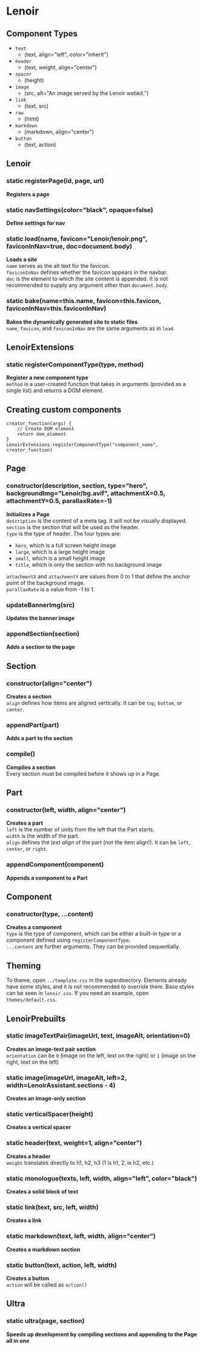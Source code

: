 # Lenoir

##  Component Types
- `text`  
    - (text, align="left", color="inherit")  
- `header`  
    - (text, weight, align="center")  
- `spacer`  
    - (height)  
- `image`  
    - (src, alt="An image served by the Lenoir webkit.")  
- `link`  
    - (text, src)  
- `raw`  
    - (html)  
- `markdown`  
    - (markdown, align="center")  
- `button`  
    - (text, action)  
## Lenoir
### static registerPage(id, page, url)
__Registers a page__  
  
### static navSettings(color="black", opaque=false)
__Define settings for nav__  
  
### static load(name, favicon="Lenoir/lenoir.png", faviconInNav=true, doc=document.body)
__Loads a site__  
`name` serves as the alt text for the favicon.  
`faviconInNav` defines whether the favicon appears in the navbar.  
`doc` is the element to which the site content is appended. It is not recommended to supply any argument other than `document.body`.  
  
### static bake(name=this.name, favicon=this.favicon, faviconInNav=this.faviconInNav)
__Bakes the dynamically generated site to static files__  
`name`, `favicon`, and `faviconInNav` are the same arguments as in `load`.  
  
## LenoirExtensions
### static registerComponentType(type, method)
__Register a new component type__  
`method` is a user-created function that takes in arguments (provided as a single list) and returns a DOM element.  
  

##  Creating custom components
```  
creator_function(args) {  
    // Create DOM element  
    return dom_element  
}  
LenoirExtensions.registerComponentType("component_name", creator_function)  
```  
## Page
### constructor(description, section, type="hero", backgroundImg="Lenoir/bg.avif", attachmentX=0.5, attachmentY=0.5, parallaxRate=-1)
__Initializes a Page__  
`description` is the content of a meta tag. It will not be visually displayed.  
`section` is the section that will be used as the header.  
`type` is the type of header. The four types are:  
- `hero`, which is a full screen height image  
- `large`, which is a large height image  
- `small`, which is a small height image  
- `title`, which is only the section with no background image  
  
`attachmentX` and `attachmentY` are values from 0 to 1 that define the anchor point of the background image.  
`parallaxRate` is a value from -1 to 1.  
  
### updateBannerImg(src)
__Updates the banner image__  
  
### appendSection(section)
__Adds a section to the page__  
  
## Section
### constructor(align="center")
__Creates a section__  
`align` defines how items are aligned vertically. It can be `top`, `bottom`, or `center`.  
  
### appendPart(part)
__Adds a part to the section__  
  
### compile()
__Compiles a section__  
Every section *must* be compiled before it shows up in a Page.  
  
## Part
### constructor(left, width, align="center")
__Creates a part__  
`left` is the number of units from the left that the Part starts.  
`width` is the width of the part.  
`align` defines the *text align* of the part (not the item align!). It can be `left`, `center`, or `right`.  
  
### appendComponent(component)
__Appends a component to a Part__  
  
## Component
### constructor(type, ...content)
__Creates a component__  
`type` is the type of component, which can be either a built-in type or a component defined using `registerComponentType`.  
`...content` are further arguments. They can be provided sequentially.  
  

##  Theming
To theme, open `../template.css` in the superdirectory. Elements already have some styles, and it is not recommended to override them. Base styles can be seen in `lenoir.css`. If you need an example, open `themes/default.css`.  
## LenoirPrebuilts
### static imageTextPair(imageUrl, text, imageAlt, orientation=0)
__Creates an image-text pair section__  
`orientation` can be `0` (image on the left, text on the right) or `1` (image on the right, text on the left)  
  
### static image(imageUrl, imageAlt, left=2, width=LenoirAssistant.sections - 4)
__Creates an image-only section__  
  
### static verticalSpacer(height)
__Creates a vertical spacer__  
  
### static header(text, weight=1, align="center")
__Creates a header__  
`weight` translates directly to h1, h2, h3 (1 is h1, 2, is h2, etc.)  
  
### static monologue(texts, left, width, align="left", color="black")
__Creates a solid block of text__  
  
### static link(text, src, left, width)
__Creates a link__  
  
### static markdown(text, left, width, align="center")
__Creates a markdown section__  
  
### static button(text, action, left, width)
__Creates a button__  
`action` will be called as `action()`  
  
## Ultra
### static ultra(page, section)
__Speeds up development by compiling sections and appending to the Page all in one__  
  
